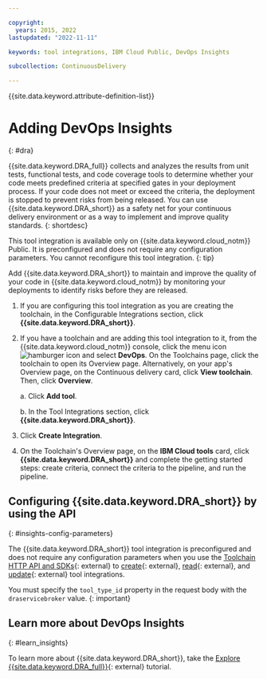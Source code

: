 ```yaml
---

copyright:
  years: 2015, 2022
lastupdated: "2022-11-11"

keywords: tool integrations, IBM Cloud Public, DevOps Insights

subcollection: ContinuousDelivery

---
```


{{site.data.keyword.attribute-definition-list}}  

# Adding DevOps Insights
{: #dra}

{{site.data.keyword.DRA_full}} collects and analyzes the results from unit tests, functional tests, and code coverage tools to determine whether your code meets predefined criteria at specified gates in your deployment process. If your code does not meet or exceed the criteria, the deployment is stopped to prevent risks from being released. You can use {{site.data.keyword.DRA_short}} as a safety net for your continuous delivery environment or as a way to implement and improve quality standards.
{: shortdesc}

This tool integration is available only on {{site.data.keyword.cloud_notm}} Public. It is preconfigured and does not require any configuration parameters. You cannot reconfigure this tool integration.
{: tip}

Add {{site.data.keyword.DRA_short}} to maintain and improve the quality of your code in {{site.data.keyword.cloud_notm}} by monitoring your deployments to identify risks before they are released.

1. If you are configuring this tool integration as you are creating the toolchain, in the Configurable Integrations section, click **{{site.data.keyword.DRA_short}}**.
1. If you have a toolchain and are adding this tool integration to it, from the {{site.data.keyword.cloud_notm}} console, click the menu icon ![hamburger icon](images/icon_hamburger.svg) and select **DevOps**. On the Toolchains page, click the toolchain to open its Overview page. Alternatively, on your app's Overview page, on the Continuous delivery card, click **View toolchain**. Then, click **Overview**.

   a. Click **Add tool**.

   b. In the Tool Integrations section, click **{{site.data.keyword.DRA_short}}**.

1. Click **Create Integration**.
1. On the Toolchain's Overview page, on the **IBM Cloud tools** card, click **{{site.data.keyword.DRA_short}}** and complete the getting started steps: create criteria, connect the criteria to the pipeline, and run the pipeline.

## Configuring {{site.data.keyword.DRA_short}} by using the API
{: #insights-config-parameters}

The {{site.data.keyword.DRA_short}} tool integration is preconfigured and does not require any configuration parameters when you use the [Toolchain HTTP API and SDKs](https://cloud.ibm.com/apidocs/toolchain){: external} to [create](https://cloud.ibm.com/apidocs/toolchain#create-tool){: external}, [read](https://cloud.ibm.com/apidocs/toolchain#get-tool-by-id){: external}, and [update](https://cloud.ibm.com/apidocs/toolchain#update-tool){: external} tool integrations.

You must specify the `tool_type_id` property in the request body with the `draservicebroker` value.
{: important}

## Learn more about DevOps Insights
{: #learn_insights}

To learn more about {{site.data.keyword.DRA_short}}, take the [Explore {{site.data.keyword.DRA_full}}](https://www.ibm.com/cloud/architecture/tutorials/explore-ibm-cloud-devops-insights){: external} tutorial.
